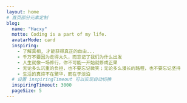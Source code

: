 ```yaml
---
layout: home
# 首页部分元素定制
blog:
  name: "Hacxy"
  motto: Coding is a part of my life.
  avatarMode: card
  inspiring:
    - 了解真相, 才能获得真正的自由...
    - 千万不要因为走得太久，而忘记了我们为什么出发
    - 人生就像一场修行，你不可能一开始就修成正果
    - 无论多么沉重的负担，也不要忘记微笑；无论多么漫长的路程，也不要忘记坚持
    - 生活的真谛不在繁华，而在于淡泊
  # 设置 inspiringTimeout 可以实现自动切换
  inspiringTimeout: 3000
  pageSize: 5
---
```

